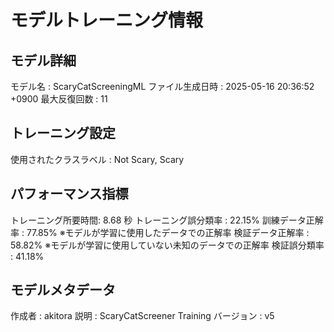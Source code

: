 # モデルトレーニング情報

## モデル詳細
モデル名           : ScaryCatScreeningML
ファイル生成日時   : 2025-05-16 20:36:52 +0900
最大反復回数     : 11

## トレーニング設定
使用されたクラスラベル : Not Scary, Scary

## パフォーマンス指標
トレーニング所要時間: 8.68 秒
トレーニング誤分類率 : 22.15%
訓練データ正解率 : 77.85% ※モデルが学習に使用したデータでの正解率
検証データ正解率 : 58.82% ※モデルが学習に使用していない未知のデータでの正解率
検証誤分類率       : 41.18%

## モデルメタデータ
作成者            : akitora
説明              : ScaryCatScreener Training
バージョン          : v5